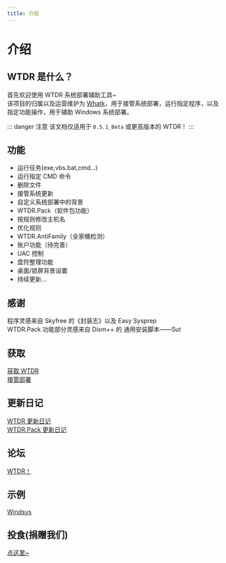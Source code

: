 ```yaml
---
title: 介绍
---
```

# 介绍
## WTDR 是什么？
首先欢迎使用 WTDR 系统部署辅助工具~     
该项目的归属以及运营维护为 [Whatk](https://whatk.me)，用于接管系统部署，运行指定程序，以及指定功能操作，用于辅助 Windows 系统部署。

::: danger 注意
该文档仅适用于 `0.5.1_Beta` 或更高版本的 WTDR！
:::

## 功能
+ 运行任务(exe,vbs.bat,cmd...)
+ 运行指定 CMD 命令
+ 删除文件
+ 接管系统更新
+ 自定义系统部署中的背景
+ WTDR.Pack（软件包功能）
+ 按规则修改主机名
+ 优化规则
+ WTDR.AntiFamily（全家桶检测）
+ 账户功能（待完善）
+ UAC 控制
+ 盘符整理功能
+ 桌面/锁屏背景设置
+ 持续更新...

## 感谢
程序灵感来自 Skyfree 的《封装志》以及 Easy Sysprep  
WTDR.Pack 功能部分灵感来自 Dism++ 的 通用安装脚本——Sut

## 获取
[获取 WTDR](/Get)   
[接管部署](/Docs/tackover)

## 更新日记
[WTDR 更新日记](https://mubu.com/doc/5TWn-8JFJQO)   
[WTDR.Pack 更新日记](https://mubu.com/doc/LwA2queo4O)

## 论坛
[WTDR！](https://forum.wtdr.whatk.me/)

## 示例
[Windsys](https://windsys.win)

## 投食(捐赠我们)
[点这里~](https://blog.whatk.me/donate)